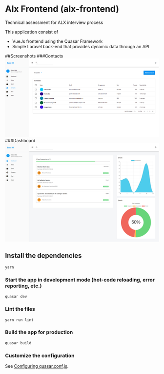 # Alx Frontend (alx-frontend)

Technical assessment for ALX interview process

This application consist of
  - VueJs frontend using the Quasar Framework
  - Simple Laravel back-end that provides dynamic data through an API

##Screenshots
###Contacts
![Contacts Screenshots](./screenshots/contacts.png)
###Dashboard
![Dashboard Screenshots](./screenshots/dashboard.png)

## Install the dependencies
```bash
yarn
```

### Start the app in development mode (hot-code reloading, error reporting, etc.)
```bash
quasar dev
```

### Lint the files
```bash
yarn run lint
```

### Build the app for production
```bash
quasar build
```

### Customize the configuration
See [Configuring quasar.conf.js](https://quasar.dev/quasar-cli/quasar-conf-js).

